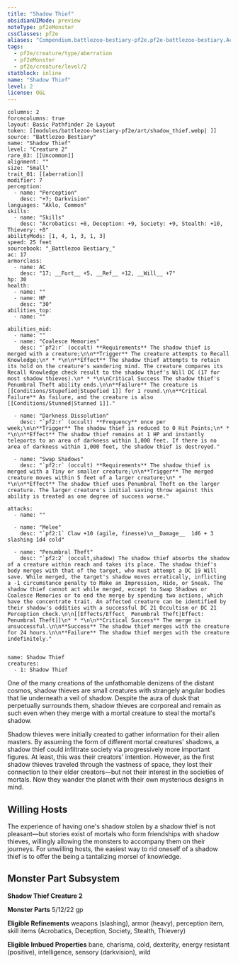 ```yaml
---
title: "Shadow Thief"
obsidianUIMode: preview
noteType: pf2eMonster
cssClasses: pf2e
aliases: "Compendium.battlezoo-bestiary-pf2e.pf2e-battlezoo-bestiary.Actor.MyuNngK1n5aqNUSh" 
tags:
  - pf2e/creature/type/aberration
  - pf2eMonster
  - pf2e/creature/level/2
statblock: inline
name: "Shadow Thief"
level: 2
license: OGL
---
```


```statblock
columns: 2
forcecolumns: true
layout: Basic Pathfinder 2e Layout
token: [[modules/battlezoo-bestiary-pf2e/art/shadow_thief.webp| ]]
source: "Battlezoo Bestiary"
name: "Shadow Thief"
level: "Creature 2"
rare_03: [[Uncommon]]
alignment: ""
size: "Small"
trait_01: [[aberration]]
modifier: 7
perception:
  - name: "Perception"
    desc: "+7; Darkvision"
languages: "Aklo, Common"
skills:
  - name: "Skills"
    desc: "Acrobatics: +8, Deception: +9, Society: +9, Stealth: +10, Thievery: +8"
abilityMods: [1, 4, 1, 3, 1, 3]
speed: 25 feet
sourcebook: "_Battlezoo Bestiary_"
ac: 17
armorclass:
  - name: AC
    desc: "17; __Fort__ +5, __Ref__ +12, __Will__ +7"
hp: 30
health:
  - name: ""
  - name: HP
    desc: "30"
abilities_top:
  - name: ""

abilities_mid:
  - name: ""
  - name: "Coalesce Memories"
    desc: "`pf2:r` (occult) **Requirements** The shadow thief is merged with a creature;\n\n**Trigger** The creature attempts to Recall Knowledge;\n* * *\n\n**Effect** The shadow thief attempts to retain its hold on the creature's wandering mind. The creature compares its Recall Knowledge check result to the shadow thief's Will DC (17 for most shadow thieves).\n* * *\n\nCritical Success The shadow thief's Penumbral Theft ability ends.\n\n**Failure** The creature is [[Conditions/Stupefied|Stupefied 1]] for 1 round.\n\n**Critical Failure** As failure, and the creature is also [[Conditions/Stunned|Stunned 1]]."

  - name: "Darkness Dissolution"
    desc: "`pf2:r` (occult) **Frequency** once per week;\n\n**Trigger** The shadow thief is reduced to 0 Hit Points;\n* * *\n\n**Effect** The shadow thief remains at 1 HP and instantly teleports to an area of darkness within 1,000 feet. If there is no area of darkness within 1,000 feet, the shadow thief is destroyed."

  - name: "Swap Shadows"
    desc: "`pf2:r` (occult) **Requirements** The shadow thief is merged with a Tiny or smaller creature;\n\n**Trigger** The merged creature moves within 5 feet of a larger creature;\n* * *\n\n**Effect** The shadow thief uses Penumbral Theft on the larger creature. The larger creature's initial saving throw against this ability is treated as one degree of success worse."

attacks:
  - name: ""

  - name: "Melee"
    desc: "`pf2:1` Claw +10 (agile, finesse)\n__Damage__  1d6 + 3 slashing 1d4 cold"

  - name: "Penumbral Theft"
    desc: "`pf2:2` (occult,shadow) The shadow thief absorbs the shadow of a creature within reach and takes its place. The shadow thief's body merges with that of the target, who must attempt a DC 19 Will save. While merged, the target's shadow moves erratically, inflicting a -1 circumstance penalty to Make an Impression, Hide, or Sneak. The shadow thief cannot act while merged, except to Swap Shadows or Coalesce Memories or to end the merge by spending two actions, which have the concentrate trait. An affected creature can be identified by their shadow's oddities with a successful DC 21 Occultism or DC 21 Perception check.\n\n[[Effects/Effect_ Penumbral Theft|Effect: Penumbral Theft]]\n* * *\n\n**Critical Success** The merge is unsuccessful.\n\n**Success** The shadow thief merges with the creature for 24 hours.\n\n**Failure** The shadow thief merges with the creature indefinitely."
 
```

```encounter-table
name: Shadow Thief
creatures:
  - 1: Shadow Thief
```



One of the many creations of the unfathomable denizens of the distant cosmos, shadow thieves are small creatures with strangely angular bodies that lie underneath a veil of shadow. Despite the aura of dusk that perpetually surrounds them, shadow thieves are corporeal and remain as such even when they merge with a mortal creature to steal the mortal's shadow.

Shadow thieves were initially created to gather information for their alien masters. By assuming the form of different mortal creatures' shadows, a shadow thief could infiltrate society via progressively more important figures. At least, this was their creators' intention. However, as the first shadow thieves traveled through the vastness of space, they lost their connection to their elder creators—but not their interest in the societies of mortals. Now they wander the planet with their own mysterious designs in mind.

## Willing Hosts

The experience of having one's shadow stolen by a shadow thief is not pleasant—but stories exist of mortals who form friendships with shadow thieves, willingly allowing the monsters to accompany them on their journeys. For unwilling hosts, the easiest way to rid oneself of a shadow thief is to offer the being a tantalizing morsel of knowledge.

## Monster Part Subsystem

**Shadow Thief Creature 2**

**Monster Parts** 5/12/22 gp

**Eligible Refinements** weapons (slashing), armor (heavy), perception item, skill items (Acrobatics, Deception, Society, Stealth, Thievery)

**Eligible Imbued Properties** bane, charisma, cold, dexterity, energy resistant (positive), intelligence, sensory (darkvision), wild
